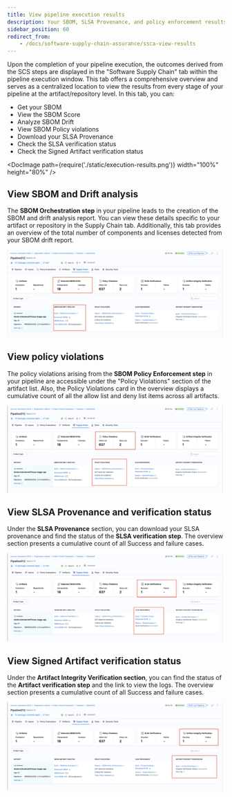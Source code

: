```yaml
---
title: View pipeline execution results
description: Your SBOM, SLSA Provenance, and policy enforcement results are stored in Harness.
sidebar_position: 60
redirect_from:
    - /docs/software-supply-chain-assurance/ssca-view-results
---
```


Upon the completion of your pipeline execution, the outcomes derived from the SCS steps are displayed in the "Software Supply Chain" tab within the pipeline execution window. This tab offers a comprehensive overview and serves as a centralized location to view the results from every stage of your pipeline at the artifact/repository level. In this tab, you can:



* Get your SBOM
* View the SBOM Score
* Analyze SBOM Drift
* View SBOM Policy violations
* Download your SLSA Provenance
* Check the SLSA verification status
* Check the Signed Artifact verification status




<DocImage path={require('./static/execution-results.png')} width="100%" height="80%" />

## View SBOM and Drift analysis

The **SBOM Orchestration step** in your pipeline leads to the creation of the SBOM and drift analysis report. You can view these details specific to your artifact or repository in the Supply Chain tab. Additionally, this tab provides an overview of the total number of components and licenses detected from your SBOM drift report.



![SBOM Orchestration details](./static/scs-sbom-drift.png "SBOM Orchestration details")



## View policy violations

The policy violations arising from the **SBOM Policy Enforcement step** in your pipeline are accessible under  the "Policy Violations" section of the artifact list. Also, the Policy Violations card in the overview displays a cumulative count of all the allow list and deny list items across all artifacts.


![SBOM Policy Enforcement details](./static/scs-policy-violation.png "SBOM Policy Enforcement details")



## View SLSA Provenance and verification status

Under the **SLSA Provenance** section, you can download your SLSA provenance and find the status of the **SLSA verification step**. The overview section presents a cumulative count of all Success and failure cases.


![SLSA provenance and verification](./static/scs-slsa-verification.png "SLSA provenance and verification")


## View Signed Artifact verification status

Under the **Artifact Integrity Verification section**, you can find the status of the **Artifact verification step** and the link to view the logs. The overview section presents a cumulative count of all Success and failure cases.

![Artifact Verification](./static/scs-verification-tab.png "Artifact verification")